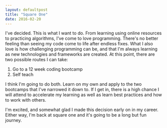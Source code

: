 ```yaml
---
layout: defaultpost
title: "Square One"
date: 2016-02-20
---
```


I've decided. This is what I want to do. From learning using online resources to practicing algorithms, I've come to love programming. There's no better feeling than seeing my code come to life after endless fixes. What I also love is how challenging programming can be, and that I'm always learning as new technologies and frameworks are created. At this point, there are two possible routes I can take:

1) Go to a 12 week coding bootcamp
2) Self teach

I think I'm going to do both. Learn on my own and apply to the two bootcamps that I've narrowed it down to. If I get in, there is a high chance I will attend to accelerate my learning as well as learn best practices and how to work with others.

I'm excited, and somewhat glad I made this decision early on in my career. Either way, I'm back at square one and it's going to be a long but fun journey.